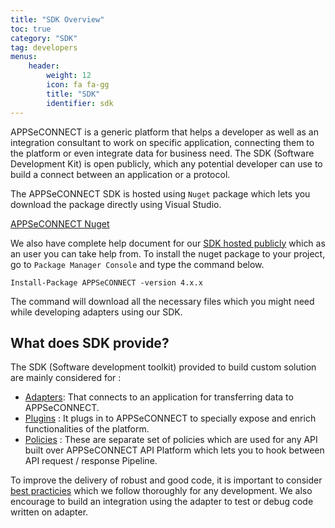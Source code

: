 ```yaml
---
title: "SDK Overview"
toc: true
category: "SDK"
tag: developers
menus:
    header: 
        weight: 12
        icon: fa fa-gg
        title: "SDK"
        identifier: sdk            
---
```


APPSeCONNECT is a generic platform that helps a developer as well as an integration consultant to work on specific application, connecting them to the platform
or even integrate data for business need. The SDK (Software Development Kit) is open publicly, which any potential developer can use to build a connect between 
an application or a protocol. 

The APPSeCONNECT SDK is hosted using `Nuget` package which lets you download the package directly using Visual Studio. 

[APPSeCONNECT Nuget](https://www.nuget.org/packages/APPSeCONNECT/)

We also have complete help document for our [SDK hosted publicly](http://isdn.appseconnect.com) which as an user you can take help from. To install the nuget package
to your project, go to `Package Manager Console` and type the command below. 

```command
Install-Package APPSeCONNECT -version 4.x.x
```

The command will download all the necessary files which you might need while developing adapters using our SDK. 

## What does SDK provide? 

The SDK (Software development toolkit) provided to build custom solution are mainly considered for : 

- [Adapters](/sdk/overview-adapters/): That connects to an application for transferring data to APPSeCONNECT. 
- [Plugins](/sdk/overview-plugins/) : It plugs in to APPSeCONNECT to specially expose and enrich functionalities of the platform. 
- [Policies](/sdk/overview-policies/) : These are separate set of policies which are used for any API built over APPSeCONNECT API Platform which lets you to hook between API request / response Pipeline. 


To improve the delivery of robust and good code, it is important to consider [best practicies]() which we follow thoroughly for any development. We also encourage to 
build an integration using the adapter to test or debug code written on adapter. 


